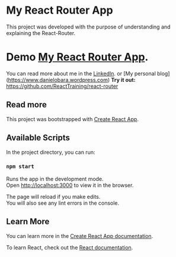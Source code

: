 # My React Router App

This project was developed with the purpose of understanding and explaining the React-Router.

# Demo [My React Router App](https://danielobara.github.io/My-react-router-app/).

You can read more about me in the [LinkedIn](https://www.linkedin.com/in/danielobara).
or [My personal blog] (https://www.danielobara.wordpress.com)
**Try it out:** https://github.com/ReactTraining/react-router

## Read more



This project was bootstrapped with [Create React App](https://github.com/facebook/create-react-app).

## Available Scripts

In the project directory, you can run:

### `npm start`

Runs the app in the development mode.<br>
Open [http://localhost:3000](http://localhost:3000) to view it in the browser.

The page will reload if you make edits.<br>
You will also see any lint errors in the console.

## Learn More

You can learn more in the [Create React App documentation](https://facebook.github.io/create-react-app/docs/getting-started).

To learn React, check out the [React documentation](https://reactjs.org/).

